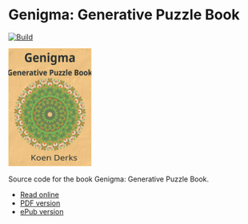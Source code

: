 # Genigma: Generative Puzzle Book

[![Build](https://github.com/koenderks/genigma/actions/workflows/build-book.yaml/badge.svg)](https://github.com/koenderks/genigma/actions/workflows/build-book.yaml)

<p align='left'><img src='https://github.com/koenderks/genigma/raw/master/front-page.svg' width='33%'></p>

Source code for the book Genigma: Generative Puzzle Book.

- [Read online](https://koenderks.github.io/genigma/)
- [PDF version](https://koenderks.github.io/genigma/Genigma--Generative-Puzzle-Book.pdf)
- [ePub version](https://koenderks.github.io/genigma/Genigma--Generative-Puzzle-Book.epub)
